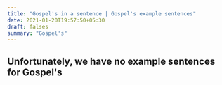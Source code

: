 ```yaml
---
title: "Gospel's in a sentence | Gospel's example sentences"
date: 2021-01-20T19:57:50+05:30
draft: falses
summary: "Gospel's"
---
```

## Unfortunately, we have no example sentences for Gospel's                 

